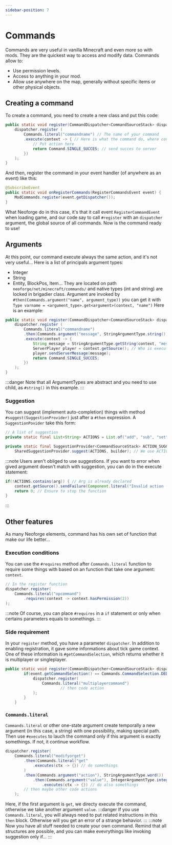 ```yaml
---
sidebar-position: 7
---
```

# Commands
Commands are very useful in vanilla Minecraft and even more so with mods. They are the quickest way to access and modify data.
Commands allow to:
- Use permission levels.
- Access to anything in your mod.
- Allow use anywhere on the map, generally without specific items or other physical objects.
## Creating a command
To create a command, you need to create a new class and put this code:
```java
public static void register(CommandDispatcher<CommandSourceStack> dispatcher) {
    dispatcher.register (
        Commands.literal("commandname") // The name of your command
        .execute(context -> { // Here is what the command do, where context is a CommandContext<CommandSourceStack>
            // Put action here
            return Command.SINGLE_SUCCES; // send succes to server
        })
    );
}
```
And then, register the command in your event handler (of anywhere as an event) like this:
```java
@SubscribeEvent
public static void onRegisterCommands(RegisterCommandsEvent event) {
    ModCommands.register(event.getDispatcher());
}
```
What Neoforge do in this case, it's that it call event `RegisterCommandEvent` when loading game, and our code say to call `#register` with an `dispatcher` argument, the global source of all commands. Now is the command ready to use!
## Arguments
At this point, our command execute always the same action, and it's not very useful...
Here is a list of principals argument types:
- Integer
- String
- Entity, BlockPos, Item...
They are located on path `neoforge/net/minecraft/commands/` and native types (int and string) are locked in brigadier class.
Argument are invoked by `#then(Commands.argument("name", argument_type))` you can get it with `Type varname = <argument_type>.get<argument>(context, "name")`
Here is an example:
```java
public static void register(CommandDispatcher<CommandSourceStack> dispatcher) {
    dispatcher.register (
        Commands.literal("commandname")
        .then(Commands.argument("message", StringArgumentType.string())) // or word(), it's the string type
        .execute(context -> {
            String message = StringArgumentType.getString(context, "message"); // Same name as above
            ServerPlayer player = context.getSource(); // Who is executing the command
            player.sendServerMessage(message);
            return Command.SINGLE_SUCCES;
        })
    );
}
```
:::danger
Note that all ArgumentTypes are abstract and you need to use child, as `#string()` in this example.
:::
### Suggestion
You can suggest (implement auto-completion) things with method `#suggest(SuggestionProvider)` just after a `#then` expression.
A `SuggestionPovider` take this form:
```java
// A list of suggestion
private static final List<String> ACTIONS = List.of("add", "sub", "set");

private static final SuggestionProvider<CommandSourceStack> ACTION_SUGGESTIONS = (context, builder) ->
    SharedSuggestionProvider.suggest(ACTIONS, builder); // We use ACTIONS list
```
:::note
Users aren't obliged to use suggestions. If you want to error when gived argument doesn't match with suggestion, you can do in the execute statement:
```java
if(!ACTIONS.contains(arg)) { // Arg is already declared
    context.getSource().sendFailure(Component.literal("Invalid action (add/sub/set)")); // As return send_succes method, but it send failure (red message)
    return 0; // Ensure to stop the function
}
```
:::
## Other features
As many Neoforge elements, command has his own set of function that make our life better...
### Execution conditions
You can use the `#requires` method after `Commands.literal` function to require some things with based on an function that take one argument: `context`.
```java
// In the register function
dispatcher.register(
    Commands.literal("opcommand")
        .requires(context -> context.hasPermission(2))
);
```
:::note
Of course, you can place `#requires` in a `if` statement or only when certains parameters equals to somethings.
:::
### Side requirement
In your `register` method, you have a parameter `dispatcher`. In addition to enabling registration, it gave some informations about tick game context. One of these information is `#getCommandSelection`, which returns whether it is multiplayer or singleplayer.
```java
public static void register(CommandDispatcher<CommandSourceStack> dispatcher) {
        if(event.getCommandSelection() == Commands.CommandSelection.DEDICATED) { // INTEGRATED for singleplayer
            dispatcher.register(
                Commands.literal("multiplayercommand")
                        // then code action
            );
        }
    }
```
### `Commands.literal`
`Commands.literal` or other one-state argument create temporally a new argument (in this case, a string) with one possibility, making special path. Then use `#executes` to lauch the command only if this argument is exactly somethings. If not, it continue workflow.
```java
dispatcher.register(
    Commands.literal("modifyorget")
        .then(Commands.literal("get"
            .executes(ctx -> {}) // do somethings
        )
        .then(Commands.argument("action"), StringArgumentType.word())
            .then(Commands.argument("value"), IntegerArgumentType.integer())
                .executes(ctx -> {}) // do also somethings
        // then maybe other code actions
    );
```
Here, if the first argument is `get`, we directy execute the command, otherwise we take another argument `value`.
:::danger
If you use `Commands.literal`, you will always need to put related instructions in this `then` block. Otherwise will you get an error of a strange behavior.
:::
:::note
Now you have all stuff needed to create your own command. Remind that all structures are possible, and you can make evevrythings like invoking suggestion only if...
:::
